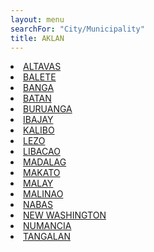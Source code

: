 ```yaml
---
layout: menu
searchFor: "City/Municipality"
title: AKLAN
---
```

<li><a class="oID" href="{{site.url}}/citymuni/0401.html" value="AKLAN, ALTAVAS" rel="external">ALTAVAS</a></li><li><a class="oID" href="{{site.url}}/citymuni/0402.html" value="AKLAN, BALETE" rel="external">BALETE</a></li><li><a class="oID" href="{{site.url}}/citymuni/0403.html" value="AKLAN, BANGA" rel="external">BANGA</a></li><li><a class="oID" href="{{site.url}}/citymuni/0404.html" value="AKLAN, BATAN" rel="external">BATAN</a></li><li><a class="oID" href="{{site.url}}/citymuni/0405.html" value="AKLAN, BURUANGA" rel="external">BURUANGA</a></li><li><a class="oID" href="{{site.url}}/citymuni/0406.html" value="AKLAN, IBAJAY" rel="external">IBAJAY</a></li><li><a class="oID" href="{{site.url}}/citymuni/0407.html" value="AKLAN, KALIBO" rel="external">KALIBO</a></li><li><a class="oID" href="{{site.url}}/citymuni/0408.html" value="AKLAN, LEZO" rel="external">LEZO</a></li><li><a class="oID" href="{{site.url}}/citymuni/0409.html" value="AKLAN, LIBACAO" rel="external">LIBACAO</a></li><li><a class="oID" href="{{site.url}}/citymuni/0410.html" value="AKLAN, MADALAG" rel="external">MADALAG</a></li><li><a class="oID" href="{{site.url}}/citymuni/0411.html" value="AKLAN, MAKATO" rel="external">MAKATO</a></li><li><a class="oID" href="{{site.url}}/citymuni/0412.html" value="AKLAN, MALAY" rel="external">MALAY</a></li><li><a class="oID" href="{{site.url}}/citymuni/0413.html" value="AKLAN, MALINAO" rel="external">MALINAO</a></li><li><a class="oID" href="{{site.url}}/citymuni/0414.html" value="AKLAN, NABAS" rel="external">NABAS</a></li><li><a class="oID" href="{{site.url}}/citymuni/0415.html" value="AKLAN, NEW WASHINGTON" rel="external">NEW WASHINGTON</a></li><li><a class="oID" href="{{site.url}}/citymuni/0416.html" value="AKLAN, NUMANCIA" rel="external">NUMANCIA</a></li><li><a class="oID" href="{{site.url}}/citymuni/0417.html" value="AKLAN, TANGALAN" rel="external">TANGALAN</a></li>